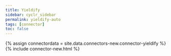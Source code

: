 ```yaml
---
title: Yieldify
sidebar: cyclr_sidebar
permalink: yieldify-auto
tags: [connector]
toc: false
---
```

{% assign connectordata = site.data.connectors-new.connector-yieldify %}
{% include connector-new.html %}	
